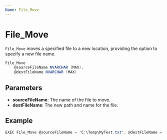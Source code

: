 ```yaml
---
Name: File_Move
---
```


# File_Move

`File_Move` moves a specified file to a new location, providing the option to specify a new file name.

```csharp
File_Move 
	@sourceFileName NVARCHAR (MAX),
	@destFileName NVARCHAR (MAX)
```

## Parameters

 - **sourceFileName**: The name of the file to move.
 - **destFileName**: The new path and name for the file.

## Example

```csharp
EXEC File_Move @sourceFileName = 'C:\Temp\MyTest.txt', @destFileName = 'C:\Temp\MyNewTest.txt'
```

